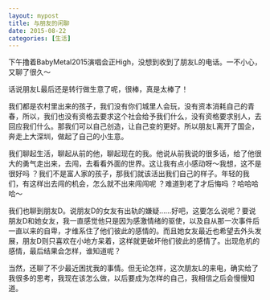 ```yaml
---
layout: mypost
title: 与朋友的闲聊
date: 2015-08-22
categories: [生活]
---
```


下午撸着BabyMetal2015演唱会正High，没想到收到了朋友L的电话。一不小心，又聊了很久～

话说朋友L最后还是转行做生意了呢，很棒，真是太棒了！

我们都是农村里出来的孩子，我们没有你们城里人会玩，没有资本消耗自己的青春，所以，我们也没有资格去要求这个社会给予我们什么，没有资格要求别人，去回应我们什么。那我们可以自己创造，让自己变的更好。所以朋友L离开了国企，奔走上大深圳，做起了自己的小生意。

我们聊起生活，聊起从前的他，聊起现在的我。他说从前我说的很多话，给了他很大的勇气走出来，去闯，去看看外面的世界。这让我有点小感动呀～我想，这不是很好吗 ？我们不是富人家的孩子，那我们就该活出我们自己的样子。年轻的我们，有这样出去闯的机会，怎么就不出来闯闯呢 ？难道到老了才后悔吗 ？哈哈哈哈～

我们也聊到朋友D。说朋友D的女友有出轨的嫌疑……好吧，这要怎么说呢？要说朋友D和她女友，我一直感觉他只是因为感激情绪的驱使，以及自从那一次事件后一直以来的自卑，才维系住了他们彼此的感情的。而且她女友最近也希望去外头发展，朋友D则只喜欢在小地方呆着，这样就更破坏他们彼此的感情了。出现危机的感情，最后结果会怎样，谁知道呢？

当然，还聊了不少最近困扰我的事情。但无论怎样，这次朋友L的来电，确实给了我很多的思考，我现在该怎么做，以后要成为怎样的自己，我相信之后会慢慢知道。
